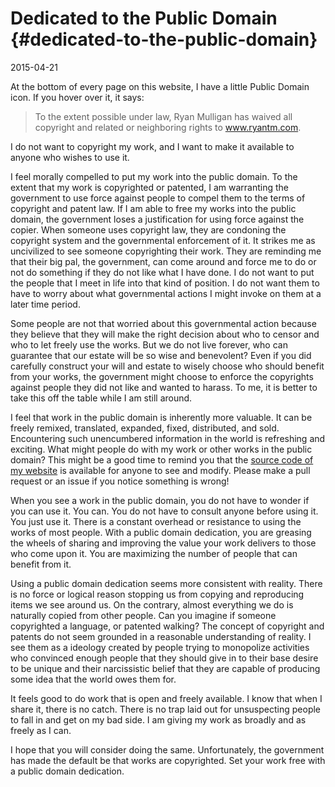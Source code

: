 # Dedicated to the Public Domain {#dedicated-to-the-public-domain}

2015-04-21

At the bottom of every page on this website, I have a little Public
Domain icon. If you hover over it, it says:

> To the extent possible under law, Ryan Mulligan has waived all
> copyright and related or neighboring rights to www.ryantm.com.

I do not want to copyright my work, and I want to make it available
to anyone who wishes to use it.

I feel morally compelled to put my work into the public domain. To
the extent that my work is copyrighted or patented, I am warranting
the government to use force against people to compel them to the
terms of copyright and patent law. If I am able to free my works
into the public domain, the government loses a justification for
using force against the copier. When someone uses copyright law,
they are condoning the copyright system and the governmental
enforcement of it. It strikes me as uncivilized to see someone
copyrighting their work. They are reminding me that their big pal,
the government, can come around and force me to do or not do
something if they do not like what I have done. I do not want to put
the people that I meet in life into that kind of position. I do not
want them to have to worry about what governmental actions I might
invoke on them at a later time period.

Some people are not that worried about this governmental action
because they believe that they will make the right decision about
who to censor and who to let freely use the works. But we do not
live forever, who can guarantee that our estate will be so wise and
benevolent? Even if you did carefully construct your will and estate
to wisely choose who should benefit from your works, the government
might choose to enforce the copyrights against people they did not
like and wanted to harass. To me, it is better to take this off the
table while I am still around.

I feel that work in the public domain is inherently more valuable. It
can be freely remixed, translated, expanded, fixed, distributed, and
sold. Encountering such unencumbered information in the world is
refreshing and exciting. What might people do with my work or other
works in the public domain? This might be a good time to remind you
that the
[source code of my website](https://github.com/ryantm/ryantm.com)
is available for anyone to see and modify. Please make a pull request
or an issue if you notice something is wrong!

When you see a work in the public domain, you do not have to wonder if
you can use it. You can. You do not have to consult anyone before
using it. You just use it. There is a constant overhead or resistance
to using the works of most people. With a public domain dedication,
you are greasing the wheels of sharing and improving the value your
work delivers to those who come upon it. You are maximizing the
number of people that can benefit from it.

Using a public domain dedication seems more consistent with
reality. There is no force or logical reason stopping us from
copying and reproducing items we see around us. On the contrary,
almost everything we do is naturally copied from other people. Can
you imagine if someone copyrighted a language, or patented walking?
The concept of copyright and patents do not seem grounded in a
reasonable understanding of reality. I see them as a ideology
created by people trying to monopolize activities who convinced
enough people that they should give in to their base desire to be
unique and their narcissistic belief that they are capable of
producing some idea that the world owes them for.

It feels good to do work that is open and freely available. I know
that when I share it, there is no catch. There is no trap laid out for
unsuspecting people to fall in and get on my bad side. I am giving my
work as broadly and as freely as I can.

I hope that you will consider doing the same. Unfortunately, the
government has made the default be that works are copyrighted. Set
your work free with a public domain dedication.
